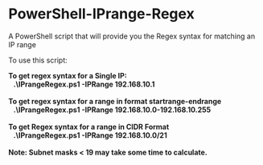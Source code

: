 # PowerShell-IPrange-Regex
A PowerShell script that will provide you the Regex syntax for matching an IP range

To use this script:

<b>To get regex syntax for a Single IP:<br>
&nbsp;&nbsp;&nbsp;.\IPrangeRegex.ps1 -IPRange 192.168.10.1
<br><br>
<b>To get regex syntax for a range in format startrange-endrange<br>
&nbsp;&nbsp;&nbsp;.\IPrangeRegex.ps1 -IPRange 192.168.10.0-192.168.10.255
<br><br>
<b>To get Regex syntax for a range in CIDR Format<br>
&nbsp;&nbsp;&nbsp;.\IPrangeRegex.ps1 -IPRange 192.168.10.0/21
<br><br>
  <b>Note:</b> Subnet masks < 19 may take some time to calculate. 






